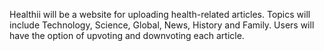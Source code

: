 Healthii will be a website for uploading health-related articles. Topics will include Technology, Science, Global, News, History and Family. Users will have the option of upvoting and downvoting each article.

